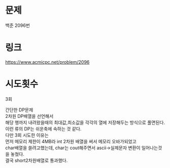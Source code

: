 # 문제
백준 2096번

# 링크
https://www.acmicpc.net/problem/2096

# 시도횟수
3회

간단한 DP문제  
2차원 DP배열을 선언해서  
해당 행까지 내려왔을때의 최대값,최소값을 각각의 열에 저장해두는 방식으로 풀면된다.  
이런 류의 DP는 쉬운축에 속하는 것 같다.  
다만 3회 시도한 이유는  
먼저 메모리 제한이 4MB라 int 2차원 배열을 써서 메모리 오바가되었고  
char배열을 쓸려고했는데, char는 cout해주면서 ascii->실제문자 변환이 일어나는것을 놓쳤다.  
결국 short2차원배열로 통과했다.  

